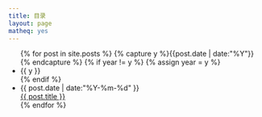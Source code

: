 ```yaml
---
title: 目录
layout: page
matheq: yes
---
```


<ul class="listing">
{% for post in site.posts %}
  {% capture y %}{{post.date | date:"%Y"}}{% endcapture %}
  {% if year != y %}
    {% assign year = y %}
    <li class="listing-seperator">{{ y }}</li>
  {% endif %}
  <li class="listing-item">
<div class="item">
   <div class="date" > <time datetime="{{ post.date | date:"%Y-%m-%d" }}">{{ post.date | date:"%Y-%m-%d" }}</time></div>
    <div class="title" > <a href="{{ site.url }}{{ post.url }}" title="{{ post.title }}">{{ post.title }}</a></div>
</div>
  </li>
{% endfor %}
</ul>

